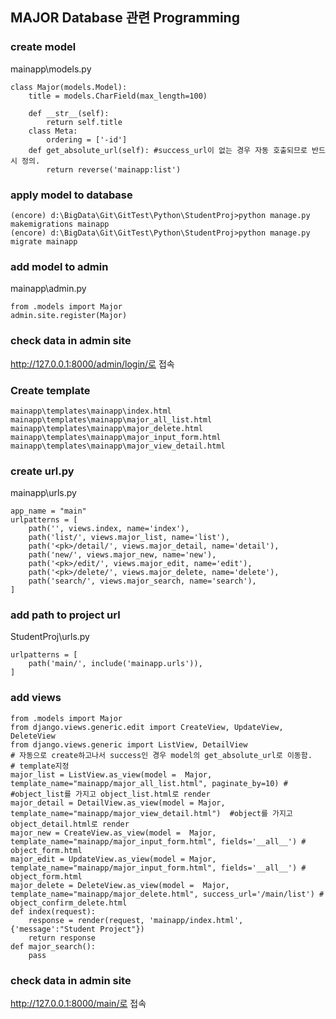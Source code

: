 ## MAJOR Database 관련 Programming
### create model 
mainapp\models.py
```
class Major(models.Model):
    title = models.CharField(max_length=100)

    def __str__(self):
        return self.title
    class Meta:
        ordering = ['-id']
    def get_absolute_url(self): #success_url이 없는 경우 자동 호출되므로 반드시 정의. 
        return reverse('mainapp:list')
```
### apply model to database
```
(encore) d:\BigData\Git\GitTest\Python\StudentProj>python manage.py makemigrations mainapp
(encore) d:\BigData\Git\GitTest\Python\StudentProj>python manage.py migrate mainapp
```
### add model to admin
mainapp\admin.py
```
from .models import Major
admin.site.register(Major)
```
### check data in admin site
http://127.0.0.1:8000/admin/login/로 접속 
### Create template
```
mainapp\templates\mainapp\index.html
mainapp\templates\mainapp\major_all_list.html
mainapp\templates\mainapp\major_delete.html
mainapp\templates\mainapp\major_input_form.html
mainapp\templates\mainapp\major_view_detail.html
````
### create url.py
mainapp\urls.py
```
app_name = "main"
urlpatterns = [
    path('', views.index, name='index'),
    path('list/', views.major_list, name='list'),
    path('<pk>/detail/', views.major_detail, name='detail'),
    path('new/', views.major_new, name='new'),
    path('<pk>/edit/', views.major_edit, name='edit'),
    path('<pk>/delete/', views.major_delete, name='delete'),
    path('search/', views.major_search, name='search'),
]
```
### add path to project url
StudentProj\urls.py
```
urlpatterns = [
    path('main/', include('mainapp.urls')),
]
```
### add views
```
from .models import Major
from django.views.generic.edit import CreateView, UpdateView, DeleteView
from django.views.generic import ListView, DetailView
# 자동으로 create하고나서 success인 경우 model의 get_absolute_url로 이동함. 
# template지정
major_list = ListView.as_view(model =  Major, template_name="mainapp/major_all_list.html", paginate_by=10) # #object_list를 가지고 object_list.html로 render 
major_detail = DetailView.as_view(model = Major, template_name="mainapp/major_view_detail.html")  #object를 가지고 object_detail.html로 render 
major_new = CreateView.as_view(model =  Major, template_name="mainapp/major_input_form.html", fields='__all__') # object_form.html 
major_edit = UpdateView.as_view(model = Major, template_name="mainapp/major_input_form.html", fields='__all__') # object_form.html
major_delete = DeleteView.as_view(model =  Major, template_name="mainapp/major_delete.html", success_url='/main/list') # object_confirm_delete.html
def index(request):
    response = render(request, 'mainapp/index.html', {'message':"Student Project"})    
    return response
def major_search():
    pass
```
### check data in admin site
http://127.0.0.1:8000/main/로 접속 
 
